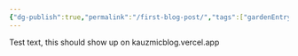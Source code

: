 ```yaml
---
{"dg-publish":true,"permalink":"/first-blog-post/","tags":["gardenEntry"]}
---
```



Test text, this should show up on kauzmicblog.vercel.app
